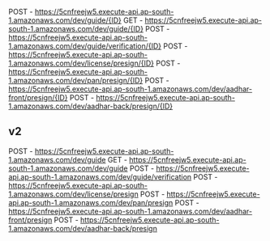 POST - https://5cnfreejw5.execute-api.ap-south-1.amazonaws.com/dev/guide/{ID}
GET - https://5cnfreejw5.execute-api.ap-south-1.amazonaws.com/dev/guide/{ID}
POST - https://5cnfreejw5.execute-api.ap-south-1.amazonaws.com/dev/guide/verification/{ID}
POST - https://5cnfreejw5.execute-api.ap-south-1.amazonaws.com/dev/license/presign/{ID}
POST - https://5cnfreejw5.execute-api.ap-south-1.amazonaws.com/dev/pan/presign/{ID}
POST - https://5cnfreejw5.execute-api.ap-south-1.amazonaws.com/dev/aadhar-front/presign/{ID}
POST - https://5cnfreejw5.execute-api.ap-south-1.amazonaws.com/dev/aadhar-back/presign/{ID}

## v2

POST - https://5cnfreejw5.execute-api.ap-south-1.amazonaws.com/dev/guide
GET - https://5cnfreejw5.execute-api.ap-south-1.amazonaws.com/dev/guide
POST - https://5cnfreejw5.execute-api.ap-south-1.amazonaws.com/dev/guide/verification
POST - https://5cnfreejw5.execute-api.ap-south-1.amazonaws.com/dev/license/presign
POST - https://5cnfreejw5.execute-api.ap-south-1.amazonaws.com/dev/pan/presign
POST - https://5cnfreejw5.execute-api.ap-south-1.amazonaws.com/dev/aadhar-front/presign
POST - https://5cnfreejw5.execute-api.ap-south-1.amazonaws.com/dev/aadhar-back/presign
